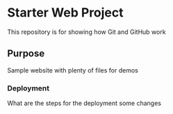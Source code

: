# Starter Web Project

This repository is for showing how Git and GitHub work

## Purpose

Sample website with plenty of files for demos

### Deployment

What are the steps for the deployment
some changes 
